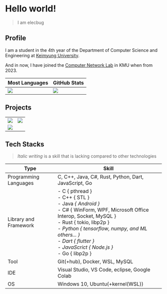# Hello world!
> I am elecbug
>

## Profile

I am a student in the 4th year of the Department of Computer Science and Engineering at [Keimyung University](https://www.kmu.ac.kr/).

And in now, I have joined the [Computer Network Lab](http://comnet.kmu.ac.kr) in KMU when from 2023.

|Most Languages|GitHub Stats|
|--------------|------------|
|![](https://github-readme-stats.vercel.app/api/top-langs/?username=elecbug&layout=compact&langs_count=8&hide=makefile,cmake&theme=dracula&icon_color=3f3fff&title_color=ffffff&bg_color=1f1f1f)|![](https://github-readme-stats.vercel.app/api?username=elecbug&count_private=true&show_icons=true&rank_icon=github&theme=dracula&icon_color=3f3fff&title_color=ffffff&include_all_commits=true&bg_color=1f1f1f)|

## Projects
| | |
|-|-|
|[![](https://github-readme-stats.vercel.app/api/pin/?username=elecbug&repo=PDF&theme=dracula&icon_color=3f3fff&title_color=ffffff&bg_color=1f1f1f)](https://github.com/elecbug/PDF)|[![](https://github-readme-stats.vercel.app/api/pin/?username=elecbug&repo=Monitoring&theme=dracula&icon_color=3f3fff&title_color=ffffff&bg_color=1f1f1f)](https://github.com/elecbug/Monitoring)|
|[![](https://github-readme-stats.vercel.app/api/pin/?username=elecbug&repo=Perceptron&theme=dracula&icon_color=3f3fff&title_color=ffffff&bg_color=1f1f1f)](https://github.com/elecbug/Perceptron)||

## Tech Stacks

> *Italic writing* is a skill that is lacking compared to other technologies

|Type|Skill|
|----|-----|
|Programming Languages|C, C++, Java, C#, Rust, Python, Dart, JavaScript, Go|
|Library and Framework|- C { pthread }<br>- C++ { STL }<br>- Java <i>{ Android }</i><br>- C# { WinForm, WPF, Microsoft Office Interop, Socket, MySQL }<br>- Rust { tokio, libp2p }<br>- <i>Python { tensorflow, numpy, and ML others... } </i><br>- <i>Dart { flutter }</i><br>- <i>JavaScrict { Node.js }</i><br>- Go { libp2p }|
|Tool|Git(+hub), Docker, WSL, MySQL|
|IDE|Visual Studio, VS Code, eclipse, Google Colab|
|OS|Windows 10, Ubuntu(+kernel(WSL))|
